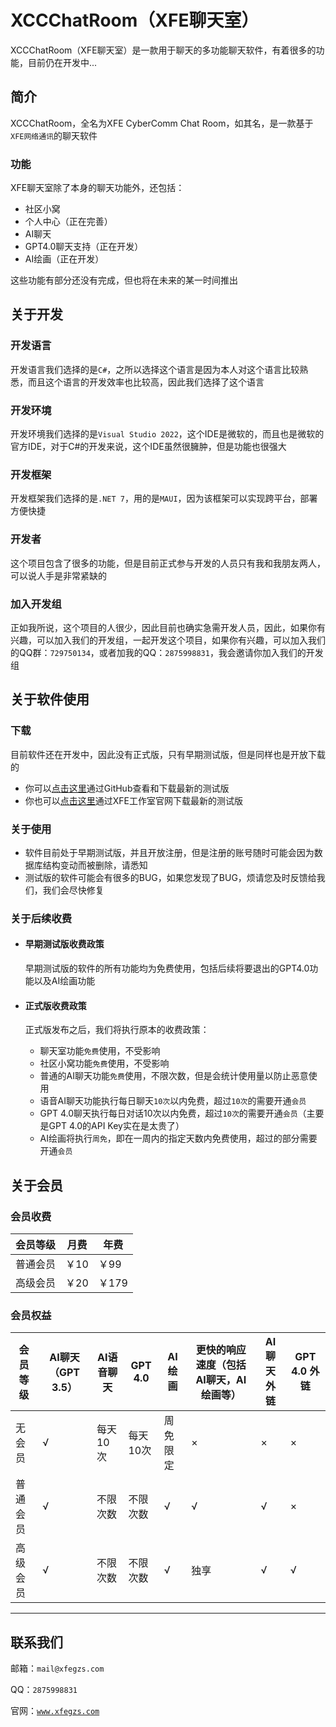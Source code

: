 # XCCChatRoom（XFE聊天室）  

XCCChatRoom（XFE聊天室）是一款用于聊天的多功能聊天软件，有着很多的功能，目前仍在开发中...  

## 简介

XCCChatRoom，全名为XFE CyberComm Chat Room，如其名，是一款基于`XFE网络通讯`的聊天软件

### 功能

XFE聊天室除了本身的聊天功能外，还包括：  

- 社区小窝
- 个人中心（正在完善）
- AI聊天
- GPT4.0聊天支持（正在开发）
- AI绘画（正在开发）

这些功能有部分还没有完成，但也将在未来的某一时间推出

## 关于开发

### 开发语言

开发语言我们选择的是`C#`，之所以选择这个语言是因为本人对这个语言比较熟悉，而且这个语言的开发效率也比较高，因此我们选择了这个语言

### 开发环境

开发环境我们选择的是`Visual Studio 2022`，这个IDE是微软的，而且也是微软的官方IDE，对于C#的开发来说，这个IDE虽然很臃肿，但是功能也很强大

### 开发框架

开发框架我们选择的是`.NET 7`，用的是`MAUI`，因为该框架可以实现跨平台，部署方便快捷

### 开发者

这个项目包含了很多的功能，但是目前正式参与开发的人员只有我和我朋友两人，可以说人手是非常紧缺的

### 加入开发组

正如我所说，这个项目的人很少，因此目前也确实急需开发人员，因此，如果你有兴趣，可以加入我们的开发组，一起开发这个项目，如果你有兴趣，可以加入我们的QQ群：`729750134`，或者加我的QQ：`2875998831`，我会邀请你加入我们的开发组

## 关于软件使用

### 下载

目前软件还在开发中，因此没有正式版，只有早期测试版，但是同样也是开放下载的

- 你可以[点击这里](https://github.com/XFEstudio/XCCChatRoom/releases)通过GitHub查看和下载最新的测试版
- 你也可以[点击这里](https://www.xfegzs.com/com.xfegzs.xccchatroom.apk)通过XFE工作室官网下载最新的测试版

### 关于使用

- 软件目前处于早期测试版，并且开放注册，但是注册的账号随时可能会因为数据库结构变动而被删除，请悉知
- 测试版的软件可能会有很多的BUG，如果您发现了BUG，烦请您及时反馈给我们，我们会尽快修复

### 关于后续收费

- #### 早期测试版收费政策

	早期测试版的软件的所有功能均为免费使用，包括后续将要退出的GPT4.0功能以及AI绘画功能

- #### 正式版收费政策

	正式版发布之后，我们将执行原本的收费政策：
	- 聊天室功能`免费`使用，不受影响
	- 社区小窝功能`免费`使用，不受影响
	- 普通的AI聊天功能`免费`使用，不限次数，但是会统计使用量以防止恶意使用
	- 语音AI聊天功能执行每日聊天`10次`以内免费，超过`10次`的需要开通`会员`
	- GPT 4.0聊天执行每日对话10次以内免费，超过`10次`的需要开通`会员`（主要是GPT 4.0的API Key实在是太贵了）
	- AI绘画将执行`周免`，即在一周内的指定天数内免费使用，超过的部分需要开通`会员`

## 关于会员

### 会员收费

| 会员等级 | 月费 | 年费 | 
| ------ | ------ | ------ |
| 普通会员 | ￥10 | ￥99 |
| 高级会员 | ￥20 | ￥179 |
						  
### 会员权益

| 会员等级 | AI聊天（GPT 3.5） | AI语音聊天 | GPT 4.0 | AI绘画 | 更快的响应速度（包括AI聊天，AI绘画等） | AI聊天外链 | GPT 4.0 外链 |
| ------ | ------ | ------ | ------ | ------ | ------ | ------ | ------ |
| 无会员 | √ | 每天10次 | 每天10次 | 周免限定 | × | × | × |
| 普通会员 | √ | 不限次数 | 不限次数 | √ | √ | √ | × |
| 高级会员 | √ | 不限次数 | 不限次数 | √ | 独享 | √ | √ |

---

## 联系我们

邮箱：`mail@xfegzs.com`

QQ：`2875998831`

官网：[`www.xfegzs.com`](https://www.xfegzs.com)
